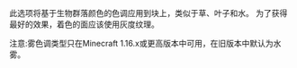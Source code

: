 此选项将基于生物群落颜色的色调应用到块上，类似于草、叶子和水。
为了获得最好的效果，着色的面应该使用灰度纹理。

注意:雾色调类型只在Minecraft 1.16.x或更高版本中可用，在旧版本中默认为水雾。
